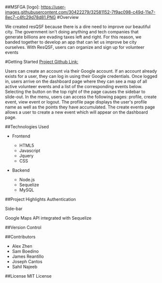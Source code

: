 ##MSFGA
[logo]: https://user-images.githubusercontent.com/30422279/32581152-7f9ac098-c49d-11e7-8ec7-c4fc29d78d81.PNG
#Overview

We created resQSF because there is a dire need to improve our beautiful city. The government isn't doing anything and tech companies that generate billions are evading taxes left and right. For this reason, we banded together to develop an app that can let us improve be city ourselves. With ResQSF, users can organize and sign up for volunteer events

#Getting Started
[Project Github Link:](https://github.com/samuelboediono/MSFGA)

Users can create an account via their Google account. If an account already exists for a user, they can log in using their Google credentials. Once logged in, users arrive on the dashboard page where they can see a map of all active volunteer events and a list of the corresponding events below. Selecting the button on the top right of the page causes the sidebar to slide-out. In the menu, users can access the following pages: profile, create event, view event or logout. The profile page displays the user's profile name as well as the points they have accumulated. The create events page allows a user to create a new event which will appear on the dashboard page.

##Technologies Used
  
  * Frontend
    * HTML5
    * Javascript
    * Jquery
    * CSS
  
  * Backend
    * Node.js 
    * Sequelize
    * MySQL    

##Project Highlights
Authentication

Side-bar

Google Maps API integrated with Sequelize



##Version Control

##Contributors

* Alex Zhen
* Sam Boedino
* James Reantillo
* Joseph Cantos
* Sahil Najeeb

##License
MIT License
